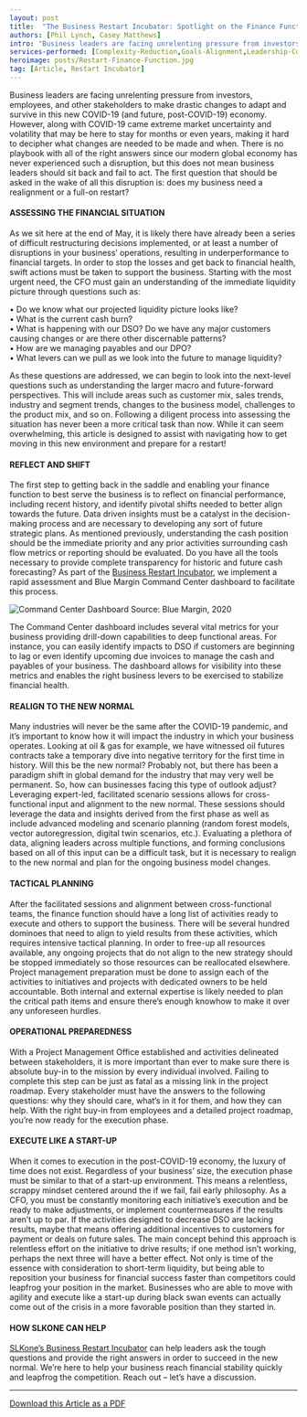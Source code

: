 ```yaml
---
layout: post
title:  "The Business Restart Incubator: Spotlight on the Finance Function"
authors: [Phil Lynch, Casey Matthews]
intro: "Business leaders are facing unrelenting pressure from investors, employees, and other stakeholders to make drastic changes to adapt and survive in this new COVID-19 (and future, post-COVID-19) economy. However, along with COVID-19 came extreme market uncertainty and volatility that may be here to stay for months or even years, making it hard to decipher what changes are needed to be made and when. There is no playbook with all of the right answers since our modern global economy has never experienced such a disruption, but this does not mean business leaders should sit back and fail to act. The first question that should be asked in the wake of all this disruption is: does my business need a realignment or a full-on restart?" 
services-performed: [Complexity-Reduction,Goals-Alignment,Leadership-Coaching-and-Leadership-Facilitation,Organizational-Design-and-Alignment]
heroimage: posts/Restart-Finance-Function.jpg
tag: [Article, Restart Incubator]
---
```


Business leaders are facing unrelenting pressure from investors, employees, and other stakeholders to make drastic changes to adapt and survive in this new COVID-19 (and future, post-COVID-19) economy. However, along with COVID-19 came extreme market uncertainty and volatility that may be here to stay for months or even years, making it hard to decipher what changes are needed to be made and when. There is no playbook with all of the right answers since our modern global economy has never experienced such a disruption, but this does not mean business leaders should sit back and fail to act. The first question that should be asked in the wake of all this disruption is: does my business need a realignment or a full-on restart? 

#### ASSESSING THE FINANCIAL SITUATION

As we sit here at the end of May, it is likely there have already been a series of difficult restructuring decisions implemented, or at least a number of disruptions in your business’ operations, resulting in underperformance to financial targets. In order to stop the losses and get back to financial health, swift actions must be taken to support the business. Starting with the most urgent need, the CFO must gain an understanding of the immediate liquidity picture through questions such as: 

•	Do we know what our projected liquidity picture looks like?<br>
•	What is the current cash burn?<br>
•	What is happening with our DSO? Do we have any major customers causing changes or are there other discernable patterns? <br>
•	How are we managing payables and our DPO?<br>
•	What levers can we pull as we look into the future to manage liquidity?<br>

As these questions are addressed, we can begin to look into the next-level questions such as understanding the larger macro and future-forward perspectives. This will include areas such as customer mix, sales trends, industry and segment trends, changes to the business model, challenges to the product mix, and so on. Following a diligent process into assessing the situation has never been a more critical task than now. While it can seem overwhelming, this article is designed to assist with navigating how to get moving in this new environment and prepare for a restart! 

#### REFLECT AND SHIFT

The first step to getting back in the saddle and enabling your finance function to best serve the business is to reflect on financial performance, including recent history, and identify pivotal shifts needed to better align towards the future. Data driven insights must be a catalyst in the decision-making process and are necessary to developing any sort of future strategic plans. As mentioned previously, understanding the cash position should be the immediate priority and any prior activities surrounding cash flow metrics or reporting should be evaluated. Do you have all the tools necessary to provide complete transparency for historic and future cash forecasting? As part of the <a href="https://slkone.com/restart/">Business Restart Incubator</a>, we implement a rapid assessment and Blue Margin Command Center dashboard to facilitate this process. 

<img src="https://slkone.com/images/Command-Center.jpg" alt="Command Center Dashboard">
Source: Blue Margin, 2020<br>

The Command Center dashboard includes several vital metrics for your business providing drill-down capabilities to deep functional areas. For instance, you can easily identify impacts to DSO if customers are beginning to lag or even identify upcoming due invoices to manage the cash and payables of your business. The dashboard allows for visibility into these metrics and enables the right business levers to be exercised to stabilize financial health. 

#### REALIGN TO THE NEW NORMAL

Many industries will never be the same after the COVID-19 pandemic, and it’s important to know how it will impact the industry in which your business operates. Looking at oil & gas for example, we have witnessed oil futures contracts take a temporary dive into negative territory for the first time in history. Will this be the new normal? Probably not, but there has been a paradigm shift in global demand for the industry that may very well be permanent. So, how can businesses facing this type of outlook adjust? Leveraging expert-led, facilitated scenario sessions allows for cross-functional input and alignment to the new normal. These sessions should leverage the data and insights derived from the first phase as well as include advanced modeling and scenario planning (random forest models, vector autoregression, digital twin scenarios, etc.). Evaluating a plethora of data, aligning leaders across multiple functions, and forming conclusions based on all of this input can be a difficult task, but it is necessary to realign to the new normal and plan for the ongoing business model changes.

####  TACTICAL PLANNING

After the facilitated sessions and alignment between cross-functional teams, the finance function should have a long list of activities ready to execute and others to support the business. There will be several hundred dominoes that need to align to yield results from these activities, which requires intensive tactical planning. In order to free-up all resources available, any ongoing projects that do not align to the new strategy should be stopped immediately so those resources can be reallocated elsewhere. Project management preparation must be done to assign each of the activities to initiatives and projects with dedicated owners to be held accountable. Both internal and external expertise is likely needed to plan the critical path items and ensure there’s enough knowhow to make it over any unforeseen hurdles.

#### OPERATIONAL PREPAREDNESS

With a Project Management Office established and activities delineated between stakeholders, it is more important than ever to make sure there is absolute buy-in to the mission by every individual involved. Failing to complete this step can be just as fatal as a missing link in the project roadmap. Every stakeholder must have the answers to the following questions: why they should care, what’s in it for them, and how they can help. With the right buy-in from employees and a detailed project roadmap, you’re now ready for the execution phase.

#### EXECUTE LIKE A START-UP

When it comes to execution in the post-COVID-19 economy, the luxury of time does not exist. Regardless of your business’ size, the execution phase must be similar to that of a start-up environment. This means a relentless, scrappy mindset centered around the if we fail, fail early philosophy. As a CFO, you must be constantly monitoring each initiative’s execution and be ready to make adjustments, or implement countermeasures if the results aren’t up to par. If the activities designed to decrease DSO are lacking results, maybe that means offering additional incentives to customers for payment or deals on future sales. The main concept behind this approach is relentless effort on the initiative to drive results; if one method isn’t working, perhaps the next three will have a better effect. Not only is time of the essence with consideration to short-term liquidity, but being able to reposition your business for financial success faster than competitors could leapfrog your position in the market. Businesses who are able to move with agility and execute like a start-up during black swan events can actually come out of the crisis in a more favorable position than they started in. 

#### HOW SLKONE CAN HELP

<a href="https://slkone.com/restart/">SLKone’s Business Restart Incubator</a> can help leaders ask the tough questions and provide the right answers in order to succeed in the new normal. We’re here to help your business reach financial stability quickly and leapfrog the competition. Reach out – let’s have a discussion.


___

<a href="https://slkone.com/files/SLKone_Article_Business-Restart-Incubator_Finance-Function_2020.pdf" class="btn-filled">Download this Article as a PDF</a>

